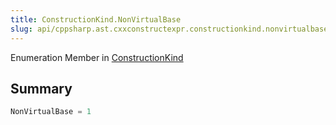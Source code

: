 ```yaml
---
title: ConstructionKind.NonVirtualBase
slug: api/cppsharp.ast.cxxconstructexpr.constructionkind.nonvirtualbase
---
```

Enumeration Member in [ConstructionKind](/api/cppsharp/ast/cxxconstructexpr/constructionkind)

## Summary



```csharp
NonVirtualBase = 1
```

